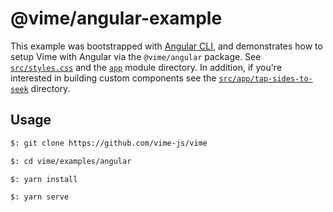 # @vime/angular-example

This example was bootstrapped with [Angular CLI](https://cli.angular.io), and demonstrates how to
setup Vime with Angular via the `@vime/angular` package. See [`src/styles.css`](./src/styles.css)
and the [`app`](./src/app) module directory. In addition, if you're interested in building custom
components see the [`src/app/tap-sides-to-seek`](./src/app/tap-sides-to-seek) directory.

## Usage

```bash
$: git clone https://github.com/vime-js/vime

$: cd vime/examples/angular

$: yarn install

$: yarn serve
```
